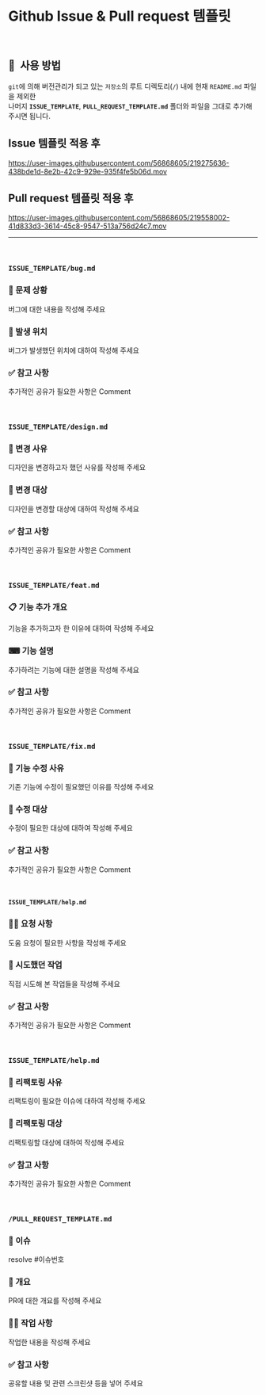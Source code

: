 # Github Issue & Pull request 템플릿

&nbsp;
## 🎨&nbsp; 사용 방법
`git`에 의해 버전관리가 되고 있는 `저장소`의 루트 디렉토리(`/`) 내에 현재 `README.md` 파일을 제외한<br />
나머지 **`ISSUE_TEMPLATE`**, **`PULL_REQUEST_TEMPLATE.md`** 폴더와 파일을 그대로 추가해 주시면 됩니다.

## Issue 템플릿 적용 후
https://user-images.githubusercontent.com/56868605/219275636-438bde1d-8e2b-42c9-929e-935f4fe5b06d.mov

## Pull request 템플릿 적용 후

https://user-images.githubusercontent.com/56868605/219558002-41d833d3-3614-45c8-9547-513a756d24c7.mov

---

&nbsp;
### **`ISSUE_TEMPLATE/bug.md`**

### 🚨 문제 상황

버그에 대한 내용을 작성해 주세요

### 🎯 발생 위치

버그가 발생했던 위치에 대하여 작성해 주세요

### ✅ 참고 사항

추가적인 공유가 필요한 사항은 Comment

&nbsp;
### **`ISSUE_TEMPLATE/design.md`**

### 🧐 변경 사유

디자인을 변경하고자 했던 사유를 작성해 주세요

### 🎯 변경 대상

디자인을 변경할 대상에 대하여 작성해 주세요

### ✅ 참고 사항

추가적인 공유가 필요한 사항은 Comment


&nbsp;
### **`ISSUE_TEMPLATE/feat.md`**

### 📋 기능 추가 개요

기능을 추가하고자 한 이유에 대하여 작성해 주세요

### ⌨ 기능 설명

추가하려는 기능에 대한 설명을 작성해 주세요

### ✅ 참고 사항

추가적인 공유가 필요한 사항은 Comment

&nbsp;
### **`ISSUE_TEMPLATE/fix.md`**

### 🧐 기능 수정 사유

기존 기능에 수정이 필요했던 이유를 작성해 주세요

### 🎯 수정 대상

수정이 필요한 대상에 대하여 작성해 주세요

### ✅ 참고 사항

추가적인 공유가 필요한 사항은 Comment

&nbsp;
#### **`ISSUE_TEMPLATE/help.md`**

### 🙋‍♀️ 요청 사항

도움 요청이 필요한 사항을 작성해 주세요

### 📍 시도했던 작업

직접 시도해 본 작업들을 작성해 주세요

### ✅ 참고 사항

추가적인 공유가 필요한 사항은 Comment

&nbsp;
### **`ISSUE_TEMPLATE/help.md`**

### 🧐 리팩토링 사유

리팩토링이 필요한 이슈에 대하여 작성해 주세요

### 🎯 리팩토링 대상

리팩토링할 대상에 대하여 작성해 주세요

### ✅ 참고 사항

추가적인 공유가 필요한 사항은 Comment

&nbsp;
### **`/PULL_REQUEST_TEMPLATE.md`**

### 👀 이슈

resolve #이슈번호

### 📌 개요

PR에 대한 개요를 작성해 주세요

### 👩‍💻 작업 사항

작업한 내용을 작성해 주세요

### ✅ 참고 사항

공유할 내용 및 관련 스크린샷 등을 넣어 주세요
